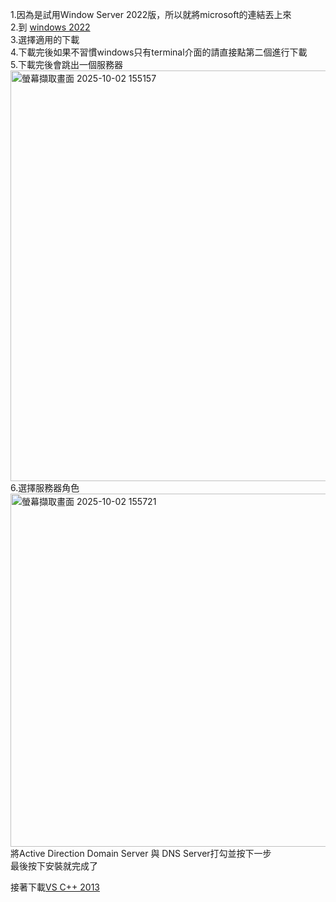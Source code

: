 1.因為是試用Window Server 2022版，所以就將microsoft的連結丟上來  
2.到 [windows 2022](https://www.microsoft.com/en-us/evalcenter/download-windows-server-2022?msockid=21a32a8c5fc66b5b1dff3fdd5ea96a8f)  
3.選擇適用的下載  
4.下載完後如果不習慣windows只有terminal介面的請直接點第二個進行下載  
5.下載完後會跳出一個服務器  
<img width="680" height="657" alt="螢幕擷取畫面 2025-10-02 155157" src="https://github.com/user-attachments/assets/2d2e1fe8-a0ab-42bc-9ce4-19f9beba5fe4" />
6.選擇服務器角色  
<img width="791" height="565" alt="螢幕擷取畫面 2025-10-02 155721" src="https://github.com/user-attachments/assets/61fb8281-f70b-4ff8-b20d-6cbe2ad24e68" />
將Active Direction Domain Server 與 DNS Server打勾並按下一步  
最後按下安裝就完成了  

接著下載[VS C++ 2013](https://www.microsoft.com/zh-TW/download/details.aspx?id=40784&msockid=3cc3b7a93710612c2941a267366d6000)

